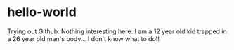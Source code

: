 # hello-world
Trying out Github. Nothing interesting here.
I am a 12 year old kid trapped in a 26 year old man's body... I don't know what to do!!
